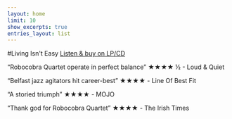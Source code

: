 ```yaml
---
layout: home
limit: 10
show_excerpts: true
entries_layout: list
---
```


#Living Isn't Easy
[Listen & buy on LP/CD](https://ffm.to/rq_livingisnteasy)

“Robocobra Quartet operate in perfect balance”
★★★★ ½ - Loud & Quiet

“Belfast jazz agitators hit career-best”
★★★★ - Line Of Best Fit

“A storied triumph”
★★★★ - MOJO 

“Thank god for Robocobra Quartet”
★★★★ - The Irish Times
